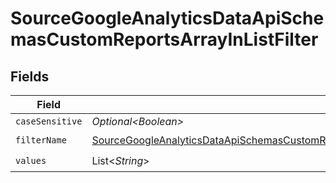 # SourceGoogleAnalyticsDataApiSchemasCustomReportsArrayInListFilter


## Fields

| Field                                                                                                                                                                                                                                           | Type                                                                                                                                                                                                                                            | Required                                                                                                                                                                                                                                        | Description                                                                                                                                                                                                                                     |
| ----------------------------------------------------------------------------------------------------------------------------------------------------------------------------------------------------------------------------------------------- | ----------------------------------------------------------------------------------------------------------------------------------------------------------------------------------------------------------------------------------------------- | ----------------------------------------------------------------------------------------------------------------------------------------------------------------------------------------------------------------------------------------------- | ----------------------------------------------------------------------------------------------------------------------------------------------------------------------------------------------------------------------------------------------- |
| `caseSensitive`                                                                                                                                                                                                                                 | *Optional\<Boolean>*                                                                                                                                                                                                                            | :heavy_minus_sign:                                                                                                                                                                                                                              | N/A                                                                                                                                                                                                                                             |
| `filterName`                                                                                                                                                                                                                                    | [SourceGoogleAnalyticsDataApiSchemasCustomReportsArrayDimensionFilterDimensionsFilter1ExpressionsFilterName](../../models/shared/SourceGoogleAnalyticsDataApiSchemasCustomReportsArrayDimensionFilterDimensionsFilter1ExpressionsFilterName.md) | :heavy_check_mark:                                                                                                                                                                                                                              | N/A                                                                                                                                                                                                                                             |
| `values`                                                                                                                                                                                                                                        | List\<*String*>                                                                                                                                                                                                                                 | :heavy_check_mark:                                                                                                                                                                                                                              | N/A                                                                                                                                                                                                                                             |